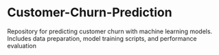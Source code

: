 # Customer-Churn-Prediction
Repository for predicting customer churn with machine learning models. Includes data preparation, model training scripts, and performance evaluation
